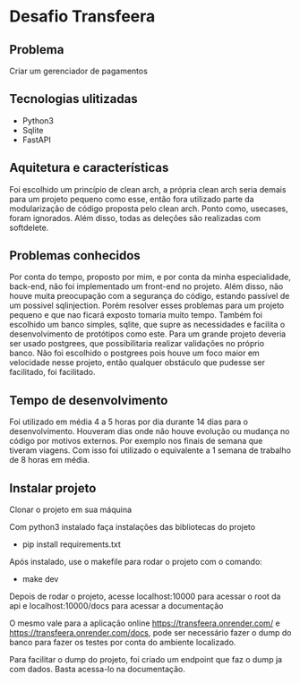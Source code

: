 # Desafio Transfeera

## Problema
Criar um gerenciador de pagamentos

##  Tecnologias ulitizadas
- Python3
- Sqlite
- FastAPI

## Aquitetura e características
Foi escolhido um princípio de clean arch, a própria clean arch seria demais para um projeto pequeno como esse, então fora utilizado parte da modularização de código proposta pelo clean arch. Ponto como, usecases, foram ignorados. Além disso, todas as deleções são realizadas com softdelete.


## Problemas conhecidos
Por conta do tempo, proposto por mim, e por conta da minha especialidade, back-end, não foi implementado um front-end no projeto. Além disso, não houve muita preocupação com a segurança do código, estando passível de um possivel sqlinjection. Porém resolver esses problemas para um projeto pequeno e que nao ficará exposto tomaria muito tempo. Também foi escolhido um banco simples, sqlite, que supre as necessidades e facilita o desenvolvimento de protótipos como este. Para um grande projeto deveria ser usado postgrees, que possibilitaria realizar validações no próprio banco. Não foi escolhido o postgrees pois houve um foco maior em velocidade nesse projeto, então qualquer obstáculo que pudesse ser facilitado, foi facilitado.

## Tempo de desenvolvimento
Foi utilizado em média 4 a 5 horas por dia durante 14 dias para o desenvolvimento. Houveram dias onde não houve evolução ou mudança no código por motivos externos. Por exemplo nos finais de semana que tiveram viagens. Com isso foi utilizado o equivalente a 1 semana de trabalho de 8 horas em média.

## Instalar projeto
Clonar o projeto em sua máquina

Com python3 instalado faça instalações das bibliotecas do projeto

- pip install requirements.txt

Após instalado, use o makefile para rodar o projeto com o comando:

- make dev

Depois de rodar o projeto, acesse localhost:10000 para acessar o root da api e localhost:10000/docs para acessar a documentação

O mesmo vale para a aplicação online https://transfeera.onrender.com/ e https://transfeera.onrender.com/docs, pode ser necessário fazer o dump do banco para fazer os testes por conta do ambiente localizado.

Para facilitar o dump do projeto, foi criado um endpoint que faz o dump ja com dados. Basta acessa-lo na documentação.
